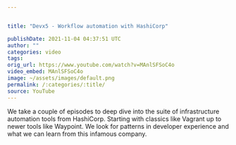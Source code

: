 ```yaml
---


title: "Devx5 - Workflow automation with HashiCorp"

publishDate: 2021-11-04 04:37:51 UTC
author: ""
categories: video
tags: 
orig_url: https://www.youtube.com/watch?v=MAnlSFSoC4o
video_embed: MAnlSFSoC4o
image: ~/assets/images/default.png
permalink: /:categories/:title/
source: YouTube
---
```

We take a couple of episodes to deep dive into the suite of infrastructure automation tools from HashiCorp. Starting with classics like Vagrant up to newer tools like Waypoint. We look for patterns in developer experience and what we can learn from this infamous company.